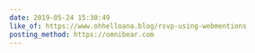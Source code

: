 ```yaml
---
date: 2019-05-24 15:30:49
like_of: https://www.ohhelloana.blog/rsvp-using-webmentions
posting_method: https://omnibear.com
---
```

